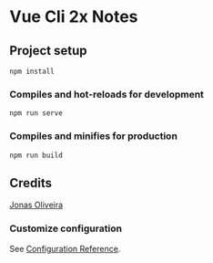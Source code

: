 # Vue Cli 2x Notes



## Project setup
```
npm install
```

### Compiles and hot-reloads for development
```
npm run serve
```

### Compiles and minifies for production
```
npm run build
```
## Credits

[Jonas Oliveira](https://github.com/jonasnapoles) 

### Customize configuration
See [Configuration Reference](https://cli.vuejs.org/config/).




